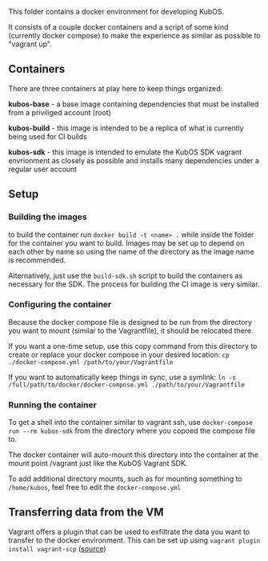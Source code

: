This folder contains a docker environment for developing KubOS. 

It consists of a couple docker containers and a script of some kind (currently docker compose) to make the experience as similar as possible to "vagrant up".

## Containers
There are three containers at play here to keep things organized:

**kubos-base** - a base image containing dependencies that must be installed from a priviliged account (root)

**kubos-build** - this image is intended to be a replica of what is currently being used for CI builds

**kubos-sdk** - this image is intended to emulate the KubOS SDK vagrant envrionment as closely as possible and installs many dependencies under a regular user account

## Setup
### Building the images
to build the container run `docker build -t <name> .` while inside the folder for the container you want to build. Images may be set up to depend on each other by name so using the name of the directory as the image name is recommended.

Alternatively, just use the `build-sdk.sh` script to build the containers as necessary for the SDK.
The process for building the CI image is very similar.

### Configuring the container

Because the docker compose file is designed to be run from the directory you want to mount (similar to the Vagrantfile), it should be relocated there.

If you want a one-time setup, use this copy command from this directory to create or replace your docker compose in your desired location: `cp ./docker-compose.yml /path/to/your/Vagrantfile`

If you want to automatically keep things in sync, use a symlink: `ln -s /full/path/to/docker/docker-compose.yml ./path/to/your/Vagrantfile`

### Running the container
To get a shell into the container similar to vagrant ssh, use `docker-compose run --rm kubos-sdk` from the directory where you copoed the compose file to.

The docker container will auto-mount this directory into the container at the mount point /vagrant just like the KubOS Vagrant SDK.

To add additional directory mounts, such as for mounting something to `/home/kubos`, feel free to edit the `docker-compose.yml`

## Transferring data from the VM
Vagrant offers a plugin that can be used to exfiltrate the data you want to transfer to the docker environment. This can be set up using `vagrant plugin install vagrant-scp` ([source](https://stackoverflow.com/questions/16704059/easiest-way-to-copy-a-single-file-from-host-to-vagrant-guest#28359455))

